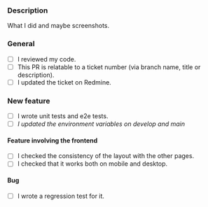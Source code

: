 ### Description

What I did and maybe screenshots.

### General

- [ ] I reviewed my code.
- [ ] This PR is relatable to a ticket number (via branch name, title or description).
- [ ] I updated the ticket on Redmine.

### New feature

- [ ] I wrote unit tests and e2e tests.
- [ ] *I updated the environment variables on develop and main*

#### Feature involving the frontend

- [ ] I checked the consistency of the layout with the other pages.
- [ ] I checked that it works both on mobile and desktop.

#### Bug

- [ ] I wrote a regression test for it.
